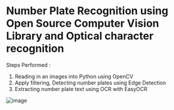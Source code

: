 # Number Plate Recognition using Open Source Computer Vision Library and Optical character recognition

Steps Performed :
1. Reading in an images into Python using OpenCV
2. Apply filtering, Detecting number plates using Edge Detection
3. Extracting number plate text using OCR with EasyOCR



![image](https://user-images.githubusercontent.com/92395503/172066299-f971dd5d-72a1-4cde-8e15-51d431eaee23.png)



